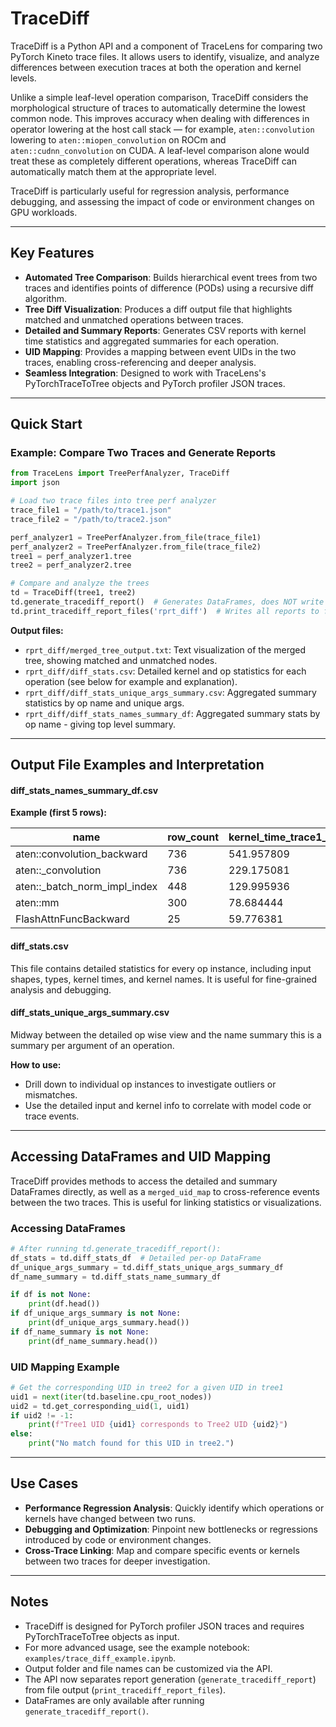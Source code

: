 <!--
Copyright (c) 2024 - 2025 Advanced Micro Devices, Inc. All rights reserved.

See LICENSE for license information.
-->

# TraceDiff

TraceDiff is a Python API and a component of TraceLens for comparing two PyTorch Kineto trace files. It allows users to identify, visualize, and analyze differences between execution traces at both the operation and kernel levels.

Unlike a simple leaf-level operation comparison, TraceDiff considers the morphological structure of traces to automatically determine the lowest common node. This improves accuracy when dealing with differences in operator lowering at the host call stack — for example, `aten::convolution` lowering to `aten::miopen_convolution` on ROCm and `aten::cudnn_convolution` on CUDA. A leaf-level comparison alone would treat these as completely different operations, whereas TraceDiff can automatically match them at the appropriate level.

TraceDiff is particularly useful for regression analysis, performance debugging, and assessing the impact of code or environment changes on GPU workloads.


---

## Key Features

- **Automated Tree Comparison**: Builds hierarchical event trees from two traces and identifies points of difference (PODs) using a recursive diff algorithm.
- **Tree Diff Visualization**: Produces a diff output file that highlights matched and unmatched operations between traces.
- **Detailed and Summary Reports**: Generates CSV reports with kernel time statistics and aggregated summaries for each operation.
- **UID Mapping**: Provides a mapping between event UIDs in the two traces, enabling cross-referencing and deeper analysis.
- **Seamless Integration**: Designed to work with TraceLens's PyTorchTraceToTree objects and PyTorch profiler JSON traces.

---

## Quick Start


### Example: Compare Two Traces and Generate Reports

```python
from TraceLens import TreePerfAnalyzer, TraceDiff
import json

# Load two trace files into tree perf analyzer
trace_file1 = "/path/to/trace1.json"
trace_file2 = "/path/to/trace2.json"

perf_analyzer1 = TreePerfAnalyzer.from_file(trace_file1)
perf_analyzer2 = TreePerfAnalyzer.from_file(trace_file2)
tree1 = perf_analyzer1.tree
tree2 = perf_analyzer2.tree

# Compare and analyze the trees
td = TraceDiff(tree1, tree2)
td.generate_tracediff_report()  # Generates DataFrames, does NOT write files
td.print_tracediff_report_files('rprt_diff')  # Writes all reports to files in 'rprt_diff/'
```



**Output files:**
- `rprt_diff/merged_tree_output.txt`: Text visualization of the merged tree, showing matched and unmatched nodes.
- `rprt_diff/diff_stats.csv`: Detailed kernel and op statistics for each operation (see below for example and explanation).
- `rprt_diff/diff_stats_unique_args_summary.csv`: Aggregated summary statistics by op name and unique args.
- `rprt_diff/diff_stats_names_summary_df`: Aggregated summary stats by op name - giving top level summary.

---


## Output File Examples and Interpretation

#### diff_stats_names_summary_df.csv



**Example (first 5 rows):**

| name                        | row_count | kernel_time_trace1_sum_ms | kernel_time_trace2_sum_ms | diff_sum_ms  | abs_diff_sum_ms |
|-----------------------------|-----------|---------------------------|---------------------------|--------------|-----------------|
| aten::convolution_backward  | 736       | 541.957809                | 366.136090                | -175.821719  | 198.297619      |
| aten::_convolution          | 736       | 229.175081                | 157.807700                | -71.367381   | 85.731275       |
| aten::_batch_norm_impl_index| 448       | 129.995936                | 43.081600                 | -86.914335   | 86.914335       |
| aten::mm                    | 300       | 78.684444                 | 84.654093                 | 5.969649     | 11.982847       |
| FlashAttnFuncBackward       | 25        | 59.776381                 | 54.930648                 | -4.845733    | 4.845733        |



#### diff_stats.csv

This file contains detailed statistics for every op instance, including input shapes, types, kernel times, and kernel names. It is useful for fine-grained analysis and debugging.

#### diff_stats_unique_args_summary.csv

Midway between the detailed op wise view and the name summary this is a summary per argument of an operation. 

**How to use:**
- Drill down to individual op instances to investigate outliers or mismatches.
- Use the detailed input and kernel info to correlate with model code or trace events.

---

## Accessing DataFrames and UID Mapping

TraceDiff provides methods to access the detailed and summary DataFrames directly, as well as a `merged_uid_map` to cross-reference events between the two traces. This is useful for linking statistics or visualizations.

### Accessing DataFrames

```python
# After running td.generate_tracediff_report():
df_stats = td.diff_stats_df  # Detailed per-op DataFrame
df_unique_args_summary = td.diff_stats_unique_args_summary_df
df_name_summary = td.diff_stats_name_summary_df

if df is not None:
    print(df.head())
if df_unique_args_summary is not None:
    print(df_unique_args_summary.head())
if df_name_summary is not None:
    print(df_name_summary.head())
```

### UID Mapping Example

```python
# Get the corresponding UID in tree2 for a given UID in tree1
uid1 = next(iter(td.baseline.cpu_root_nodes))
uid2 = td.get_corresponding_uid(1, uid1)
if uid2 != -1:
    print(f"Tree1 UID {uid1} corresponds to Tree2 UID {uid2}")
else:
    print("No match found for this UID in tree2.")
```

---


## Use Cases

- **Performance Regression Analysis**: Quickly identify which operations or kernels have changed between two runs.
- **Debugging and Optimization**: Pinpoint new bottlenecks or regressions introduced by code or environment changes.
- **Cross-Trace Linking**: Map and compare specific events or kernels between two traces for deeper investigation.

---


## Notes

- TraceDiff is designed for PyTorch profiler JSON traces and requires PyTorchTraceToTree objects as input.
- For more advanced usage, see the example notebook: `examples/trace_diff_example.ipynb`.
- Output folder and file names can be customized via the API.
- The API now separates report generation (`generate_tracediff_report`) from file output (`print_tracediff_report_files`).
- DataFrames are only available after running `generate_tracediff_report()`.
